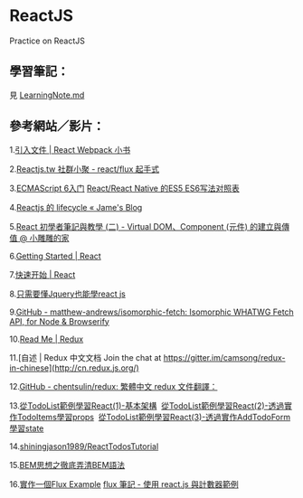 # ReactJS
Practice on ReactJS

## 學習筆記：
見 [LearningNote.md](https://github.com/EggheadChien/ReactJS/blob/master/LearningNote.md)


## 參考網站／影片：

1.[引入文件 | React Webpack 小书](https://fakefish.github.io/react-webpack-cookbook/index.html)

2.[Reactjs.tw 社群小聚 - react/flux 起手式](https://www.youtube.com/watch?v=dYScHs_uOAE)

3.[ECMAScript 6入门](http://es6.ruanyifeng.com/)
  [React/React Native 的ES5 ES6写法对照表](http://bbs.reactnative.cn/topic/15/react-react-native-%E7%9A%84es5-es6%E5%86%99%E6%B3%95%E5%AF%B9%E7%85%A7%E8%A1%A8)

4.[Reactjs 的 lifecycle « Jame's Blog](http://jamestw.logdown.com/posts/255887-reactjs-lifecycle)

5.[React 初學者筆記與教學 (二) - Virtual DOM、Component (元件) 的建立與傳值 @ 小雕雕的家](http://sweeteason.pixnet.net/blog/post/42849617-react-%E5%88%9D%E5%AD%B8%E8%80%85%E7%AD%86%E8%A8%98%E8%88%87%E6%95%99%E5%AD%B8-(%E4%BA%8C)---virtual-dom%E3%80%81%E5%85%83%E4%BB%B6)

6.[Getting Started | React](https://facebook.github.io/react/docs/getting-started.html)

7.[快速开始 | React](http://reactjs.cn/react/docs/getting-started.html)

8.[只需要懂Jquery也能學react js](http://www.slideshare.net/JustinWu13/j-queryreact-js)

9.[GitHub - matthew-andrews/isomorphic-fetch: Isomorphic WHATWG Fetch API, for Node & Browserify](https://github.com/matthew-andrews/isomorphic-fetch)

10.[Read Me | Redux](http://redux.js.org/)

11.[自述 | Redux 中文文档 Join the chat at https://gitter.im/camsong/redux-in-chinese](http://cn.redux.js.org/)

12.[GitHub - chentsulin/redux: 繁體中文 redux 文件翻譯：](https://github.com/chentsulin/redux)

13.[從TodoList範例學習React(1)-基本架構](https://dotblogs.com.tw/wellwind/2016/03/13/react-tutorial-5-react-basic-and-todolist-scaffold)
&nbsp;[從TodoList範例學習React(2)-透過實作TodoItems學習props](https://dotblogs.com.tw/wellwind/2016/03/18/react-tutorial-6-props)
&nbsp;[從TodoList範例學習React(3)-透過實作AddTodoForm學習state](https://dotblogs.com.tw/wellwind/2016/04/03/react-tutorial-7-state)

14.[shiningjason1989/ReactTodosTutorial](https://github.com/shiningjason1989/ReactTodosTutorial)

15.[BEM思想之徹底弄清BEM語法](http://www.w3cplus.com/css/mindbemding-getting-your-head-round-bem-syntax.html)

16.[實作一個Flux Example](https://dotblogs.com.tw/lapland/2015/07/15/151862)
  [flux 筆記 - 使用 react.js 與計數器範例](https://hungjie19.github.io/hexoblog/2016/06/14/react_flux/)
